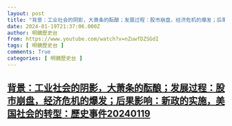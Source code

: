 ```yaml
---
layout: post
title: "背景：工业社会的阴影，大萧条的酝酿；发展过程：股市崩盘，经济危机的爆发；后果影响：新政的实施，美国社会的转型：歷史事件20240119"
date: 2024-01-19T21:37:06.000Z
author: 明鏡歷史台
from: https://www.youtube.com/watch?v=nZuwfDZSGdI
tags: [ 明鏡歷史台 ]
comments: True
categories: [ 明鏡歷史台 ]
---
```

<!--1705700226000-->
[背景：工业社会的阴影，大萧条的酝酿；发展过程：股市崩盘，经济危机的爆发；后果影响：新政的实施，美国社会的转型：歷史事件20240119](https://www.youtube.com/watch?v=nZuwfDZSGdI)
------

<div>

</div>

